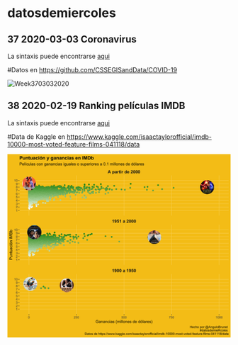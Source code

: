 # datosdemiercoles
 ##  37	2020-03-03	Coronavirus 
 
  La sintaxis puede encontrarse [aqui](https://github.com/AnguloB/datosdemiercoles/blob/master/Coronavirus/coronavirus.R)

#Datos en https://github.com/CSSEGISandData/COVID-19

![Week3703032020](https://github.com/AnguloB/datosdemiercoles/blob/master/Coronavirus/coronavirus.gif)

 

 


 ##  38	2020-02-19	Ranking películas IMDB
 La sintaxis puede encontrarse [aqui](https://github.com/AnguloB/datosdemiercoles/blob/master/Ranking%20peliculas%20IMDB/RankingIMBD.R)

#Data de Kaggle en https://www.kaggle.com/isaactaylorofficial/imdb-10000-most-voted-feature-films-041118/data

![Week38200220](https://github.com/AnguloB/datosdemiercoles/blob/master/Ranking%20peliculas%20IMDB/IMBD_esp.png)

 
